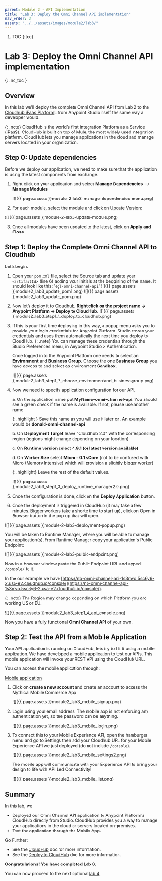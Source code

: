 ```yaml
---
parent: Module 2 - API Implementation
title: "Lab 3: Deploy the Omni Channel API implementation"
nav_order: 3
assets: "../../assets/images/module2/lab3/"
---
```

1. TOC
{:toc}


# Lab 3: Deploy the Omni Channel API implementation
{: .no_toc }

## Overview

In this lab we’ll deploy the complete Omni Channel API from Lab 2 to the [Cloudhub iPaas Platform](https://docs.mulesoft.com/runtime-manager/)L from Anypoint Studio itself the same way a developer would.

{: .note}
CloudHub is the world’s first integration Platform as a Service (iPaaS). CloudHub is built on top of Mule, the most widely used integration platform. CloudHub lets you manage applications in the cloud and manage servers located in your organization.

## Step 0: Update dependencies
Before we deploy our application, we need to make sure that the application is using the latest components from exchange.

1. Right click on your application and select **Manage Dependencies** --> **Manage Modules**

    ![]({{ page.assets }}module-2-lab3-manage-dependencies-menu.png)

2. For each module, select the module and click on Update Version:

  ![]({{ page.assets }}module-2-lab3-update-module.png)

3. Once all modules have been updated to the latest, click on **Apply and Close**

## Step 1: Deploy the Complete Omni Channel API to Cloudhub
Let’s begin:

1. Open your `pom.xml` file, select the Source tab and update your `<artifactId>` (line 6) adding your initials at the beggining of the name. It should look like this: '`egl-omni-channel-api`'
    ![]({{ page.assets }}module2_lab3_update_pom1.png)
    ![]({{ page.assets }}module2_lab3_update_pom.png)

2. Now let’s deploy it to Cloudhub. **Right click on the project name → Anypoint Platform → Deploy to CloudHub**.
    ![]({{ page.assets }}module2_lab3_step1_1_deploy_to_cloudhub.png)

3. If this is your first time deploying in this way, a popup menu asks you to provide your login credentials for Anypoint Platform. Studio stores your credentials and uses them automatically the next time you deploy to CloudHub.
    {: .note}
    You can manage these credentials through the Studio Preferences menu, in Anypoint Studio > Authentication.

    Once logged in to the Anypoint Platform one needs to select an **Environment** and **Business Group**. Choose the one **Business Group** you have access to and select as environment **Sandbox**.

    ![]({{ page.assets }}module2_lab3_step1_2_choose_environmentand_businessgroup.png)

4. Now we need to specify application configuration for our API.

    a. On the application name put **MyName-omni-channel-api**. You should see a green check if the name is available. If not, please use another name

    {: .highlight }
    Save this name as you will use it later on. An example would be **donald-omni-channel-api**

    b. On **Deployment Target** leave "Cloudhub 2.0" with the corresponding region (regions might change depending on your location)

    c. On **Runtime version** select **4.9.1 (or latest version available)**

    d. On **Worker Size** select **Micro - 0.1 vCore** (not to be confused with Micro (Memory Intensive) which will provision a slightly bigger worker)

    {: .highlight}
    Leave the rest of the default values.

    ![]({{ page.assets }}module2_lab3_step1_3_deploy_runtime_manager2.0.png)

5. Once the configuration is done, click on the **Deploy Application** button.

6. Once the deployment is triggered in CloudHub (it may take a few minutes. Bigger workers take a shorte time to start up), click on Open in Browser button in the pop up that will open.

  ![]({{ page.assets }}module-2-lab3-deployment-popup.png)

   You will be taken to Runtime Manager, where you will be able to manage your application(s). From Runtime Manager copy your application's Public Endpoint:

   ![]({{ page.assets }}module-2-lab3-pulbic-endpoint.png)

   Now in a browser window paste the Public Endpoint URL and apped `/console/` to it.

   In the our example we have [https://nb-omni-channel-api-1s3mvo.5sc6y6-2.usa-e2.cloudhub.io/console/](https://nb-omni-channel-api-1s3mvo.5sc6y6-2.usa-e2.cloudhub.io/console/).

   {: .note}
   The Region may change depending on which Platform you are working US or EU.


   ![]({{ page.assets }}module2_lab3_step1_4_api_console.png)

   Now you have a fully functional **Omni Channel API** of your own.

## Step 2: Test the API from a Mobile Application

Your API application is running on CloudHub, lets try to hit it using a mobile application. We have developed a mobile application to test our APIs. This mobile application will invoke your REST API using the CloudHub URL.

You can access the mobile application through:

[Mobile application](http://mythical-mobileapp.workshops.mulesoft.com/) 

1. Click on **create a new account** and create an account to access the Mythical Mobile Commerce App

    ![]({{ page.assets }}module2_lab3_mobile_signup.png)

2. Login using your email address. The mobile app is not enforcing any authentication yet, so the password can be anything.

    ![]({{ page.assets }}module2_lab3_mobile_login.png)

3. To connect this to your Mobile Experience API, open the hamburger menu and go to Settings then add your Cloudhub URL for your Mobile Experience API we just deployed (do not include `/console`).

    ![]({{ page.assets }}module2_lab3_mobile_settings2.png)

    The mobile app will communicate with your Experience API to bring your design to life with API Led Connectivity!

    ![]({{ page.assets }}module2_lab3_mobile_list.png)

## Summary
In this lab, we
- Deployed our Omni Channel API application to Anypoint Platform’s CloudHub directly from Studio. CloudHub provides you a way to manage your applications in the cloud or servers located on-premises.
- Test the application through the Mobile App.

Go Further:

- See the [CloudHub](https://docs.mulesoft.com/cloudhub/) doc for more information.
- See the [Deploy to CloudHub](https://docs.mulesoft.com/cloudhub/deploying-to-cloudhub) doc for more information.

**Congratulations! You have completed Lab 3.**

You can now proceed to the next optional [lab 4](./lab-4)